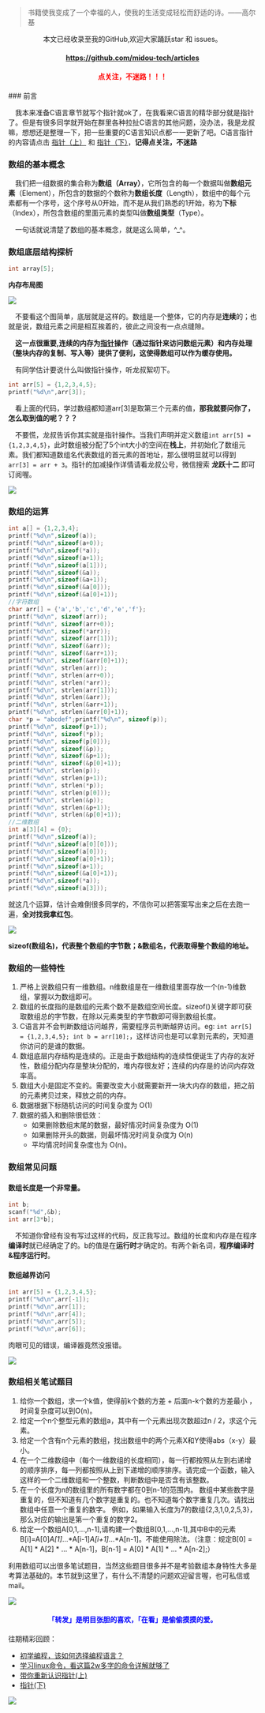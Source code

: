 > 书籍使我变成了一个幸福的人，使我的生活变成轻松而舒适的诗。——高尔基

<p align="center">本文已经收录至我的GitHub,欢迎大家踊跃star 和 issues。</p>
<h4 align="center"><a  href="https://github.com/midou-tech/articles" target="_blank">https://github.com/midou-tech/articles</a></h4>
<p><h4   style="color:red;text-align:center">点关注，不迷路！！！ </h4></p>
### 前言

&emsp;我本来准备C语言章节就写个指针就ok了，在我看来C语言的精华部分就是指针了。但是有很多同学就开始在群里各种拉扯C语言的其他问题，没办法，我是龙叔嘛，想想还是整理一下，把一些重要的C语言知识点都一一更新了吧。C语言指针的内容请点击 [指针（上）](https://mp.weixin.qq.com/s/tdyCTqH9WYMrS0HmRtVPng) 和 [指针（下）](https://mp.weixin.qq.com/s/-C_PHEk0ZUf7JUN0Bd80rQ)，**记得点关注，不迷路**

### 数组的基本概念

&emsp;我们把一组数据的集合称为**数组（Array）**，它所包含的每一个数据叫做**数组元素**（Element），所包含的数据的个数称为**数组长度**（Length），数组中的每个元素都有一个序号，这个序号从0开始，而不是从我们熟悉的1开始，称为**下标**（Index），所包含数组的里面元素的类型叫做**数组类型**（Type）。

&emsp;一句话就说清楚了数组的基本概念，就是这么简单，^_^。

### 数组底层结构探析

```c
int array[5];
```

**内存布局图**

![](https://tva1.sinaimg.cn/large/0082zybply1gc0twah5dmj30jm06ujrj.jpg)

&emsp;不要看这个图简单，底层就是这样的。数组是一个整体，它的内存是**连续**的；也就是说，数组元素之间是相互挨着的，彼此之间没有一点点缝隙。

&emsp;**这一点很重要,连续的内存为[指针](https://mp.weixin.qq.com/s/tdyCTqH9WYMrS0HmRtVPng)操作（通过指针来访问数组元素）和内存处理（整块内存的复制、写入等）提供了便利，这使得数组可以作为缓存使用。**

&emsp;有同学估计要说什么叫做指针操作，听龙叔絮叨下。

```c
int arr[5] = {1,2,3,4,5};
printf("%d\n",arr[3]);
```

&emsp;看上面的代码，学过数组都知道arr[3]是取第三个元素的值，**那我就要问你了，怎么取到值的呢？？？**

&emsp;不要慌，龙叔告诉你其实就是指针操作。当我们声明并定义数组`int arr[5] = {1,2,3,4,5}`，此时数组被分配了5个int大小的空间在**栈上**，并初始化了数组元素。我们都知道数组名代表数组的首元素的首地址，那么很明显就可以得到`arr[3] = arr + 3`。指针的加减操作详情请看龙叔公号，微信搜索 **龙跃十二** 即可订阅喔。

![](https://tva1.sinaimg.cn/large/0082zybply1gc0ubjecudj30vo0cmgmi.jpg)

### 数组的运算

```c
int a[] = {1,2,3,4};
printf("%d\n",sizeof(a));
printf("%d\n",sizeof(a+0));
printf("%d\n",sizeof(*a));
printf("%d\n",sizeof(a+1));
printf("%d\n",sizeof(a[1]));
printf("%d\n",sizeof(&a));
printf("%d\n",sizeof(&a+1));
printf("%d\n",sizeof(&a[0]));
printf("%d\n",sizeof(&a[0]+1));
//字符数组
char arr[] = {'a','b','c','d','e','f'};
printf("%d\n", sizeof(arr));
printf("%d\n", sizeof(arr+0));
printf("%d\n", sizeof(*arr));
printf("%d\n", sizeof(arr[1]));
printf("%d\n", sizeof(&arr));
printf("%d\n", sizeof(&arr+1));
printf("%d\n", sizeof(&arr[0]+1));
printf("%d\n", strlen(arr));
printf("%d\n", strlen(arr+0));
printf("%d\n", strlen(*arr));
printf("%d\n", strlen(arr[1]));
printf("%d\n", strlen(&arr));
printf("%d\n", strlen(&arr+1));
printf("%d\n", strlen(&arr[0]+1));
char *p = "abcdef";printf("%d\n", sizeof(p));
printf("%d\n", sizeof(p+1));
printf("%d\n", sizeof(*p));
printf("%d\n", sizeof(p[0]));
printf("%d\n", sizeof(&p));
printf("%d\n", sizeof(&p+1));
printf("%d\n", sizeof(&p[0]+1));
printf("%d\n", strlen(p));
printf("%d\n", strlen(p+1));
printf("%d\n", strlen(*p));
printf("%d\n", strlen(p[0]));
printf("%d\n", strlen(&p));
printf("%d\n", strlen(&p+1));
printf("%d\n", strlen(&p[0]+1));
//二维数组
int a[3][4] = {0};
printf("%d\n",sizeof(a));
printf("%d\n",sizeof(a[0][0]));
printf("%d\n",sizeof(a[0]));
printf("%d\n",sizeof(a[0]+1));
printf("%d\n",sizeof(a+1));
printf("%d\n",sizeof(&a[0]+1));
printf("%d\n",sizeof(*a));
printf("%d\n",sizeof(a[3]));
```

就这几个运算，估计会难倒很多同学的，不信你可以把答案写出来之后在去跑一遍，**全对找我拿红包**。

![](https://tva1.sinaimg.cn/large/0082zybply1gc0x87p5iuj30730730sq.jpg)

**sizeof(数组名)，代表整个数组的字节数；&数组名，代表取得整个数组的地址。**

### 数组的一些特性

1. 严格上说数组只有一维数组。n维数组是在一维数组里面存放一个(n-1)维数组，掌握以为数组即可。
2. 数组的长度指的是数组的元素个数不是数组空间长度。sizeof()关键字即可获取数组总的字节数，在除以元素类型的字节数即可得到数组长度。
3. C语言并不会判断数组访问越界，需要程序员判断越界访问。eg: `int arr[5] = {1,2,3,4,5}; int b = arr[10];`，这样访问也是可以拿到元素的，天知道你访问的是谁的数据。
4. 数组底层内存结构是连续的。正是由于数组结构的连续性便诞生了内存的友好性，数组分配内存是整块分配的，堆内存很友好；连续的内存是的访问内存效率高。
5. 数组大小是固定不变的。需要改变大小就需要新开一块大内存的数组，把之前的元素拷贝过来，释放之前的内存。
6. 数据根据下标随机访问的时间复杂度为 O(1)
7. 数据的插入和删除很低效：
   - 如果删除数组末尾的数据，最好情况时间复杂度为 O(1)
   - 如果删除开头的数据，则最坏情况时间复杂度为 O(n)
   - 平均情况时间复杂度也为 O(n)。



### 数组常见问题

#### 数组长度是一个非常量。

```c
int b;
scanf("%d",&b);
int arr[3*b];
```

&emsp;不知道你曾经有没有写过这样的代码，反正我写过。数组的长度和内存是在程序**编译时**就已经确定了的。b的值是在**运行时**才确定的。有两个新名词，**程序编译时&程序运行时**。

#### 数组越界访问

```c
int arr[5] = {1,2,3,4,5};
printf("%d\n",arr[-1]);
printf("%d\n",arr[1]);
printf("%d\n",arr[4]);
printf("%d\n",arr[5]);
printf("%d\n",arr[6]);
```

肉眼可见的错误，编译器竟然没报错。

![](https://tva1.sinaimg.cn/large/0082zybply1gc0w5d75saj31ba0j0gon.jpg)



### 数组相关笔试题目

1. 给你一个数组，求一个k值，使得前k个数的方差 + 后面n-k个数的方差最小 ，时间复杂度可以到O(n)。
2. 给定一个n个整型元素的数组a，其中有一个元素出现次数超过n / 2，求这个元素。
3. 给定一个含有n个元素的数组，找出数组中的两个元素X和Y使得abs（x-y）最小。
4. 在一个二维数组中（每个一维数组的长度相同），每一行都按照从左到右递增的顺序排序，每一列都按照从上到下递增的顺序排序。请完成一个函数，输入这样的一个二维数组和一个整数，判断数组中是否含有该整数。
5. 在一个长度为n的数组里的所有数字都在0到n-1的范围内。 数组中某些数字是重复的，但不知道有几个数字是重复的。也不知道每个数字重复几次。请找出数组中任意一个重复的数字。 例如，如果输入长度为7的数组{2,3,1,0,2,5,3}，那么对应的输出是第一个重复的数字2。
6. 给定一个数组A[0,1,...,n-1],请构建一个数组B[0,1,...,n-1],其中B中的元素B[i]=A[0]*A[1]*...*A[i-1]*A[i+1]*...*A[n-1]。不能使用除法。（注意：规定B[0] = A[1] * A[2] * ... * A[n-1]，B[n-1] = A[0] * A[1] * ... * A[n-2];）

利用数组可以出很多笔试题目，当然这些题目很多并不是考验数组本身特性大多是考算法基础的。本节就到这里了，有什么不清楚的问题欢迎留言喔，也可私信或mail。

![](https://tva1.sinaimg.cn/large/0082zybply1gc0x96ukkrj30730730sn.jpg)

<h4   style="color:blue;text-align:center">「转发」是明目张胆的喜欢，「在看」是偷偷摸摸的爱。</h4>
往期精彩回顾：

- [初学编程，该如何选择编程语言？](http://mp.weixin.qq.com/s?__biz=MzI5MTMxMDk1Nw==&mid=2247483745&idx=1&sn=0a6864ce6fef4efd16b514a6391c50ae&chksm=ec13dd63db6454757c4563ec214d836bf0258a87bf5be17fdcad7cc29235b402c224c4ed6323&scene=21#wechat_redirect)
- [学习linux命令，看这篇2w多字的命令详解就够了](http://mp.weixin.qq.com/s?__biz=MzI5MTMxMDk1Nw==&mid=2247483692&idx=1&sn=8a3174f5ad83ab3ec585f13980f059f7&chksm=ec13dd2edb64543889732d7e3791791b27fc2fd7f96f4f6c85693afa9f419c2a3748bf07de30&scene=21#wechat_redirect)
- [带你重新认识指针(上)](http://mp.weixin.qq.com/s?__biz=MzI5MTMxMDk1Nw==&mid=2247483777&idx=1&sn=51ab1db4d842edabf2be4dc142530281&chksm=ec13dd83db645495fae7ade69dcb37fc020fd4db5287cef9c27b978e35fe86704e89e2170787&scene=21#wechat_redirect)
- [指针(下)](http://mp.weixin.qq.com/s?__biz=MzI5MTMxMDk1Nw==&mid=2247483796&idx=1&sn=edbceaf47ee3eb60b197376f6bbd1aea&chksm=ec13dd96db645480d307349adcf8b2a0384f301593a7acd7124bcf3b3c84aa1fa8530181e546&scene=21#wechat_redirect)

![](https://tva1.sinaimg.cn/large/0082zybply1gc1gn6x0rkj30p00dwn02.jpg)
